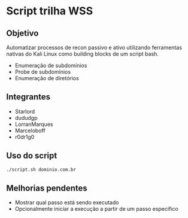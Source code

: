 # Script trilha WSS

## Objetivo

Automatizar processos de recon passivo e ativo utilizando ferramentas nativas do Kali Linux como building blocks de um script bash.

- Enumeração de subdomínios
- Probe de subdomínios
- Enumeração de diretórios

## Integrantes

- Starlord
- dududgp
- LorranMarques
- Marceloboff
- r0dr1g0

## Uso do script

```bash
./script.sh dominio.com.br
```

## Melhorias pendentes

- Mostrar qual passo está sendo executado
- Opcionalmente iniciar a execução a partir de um passo específico
